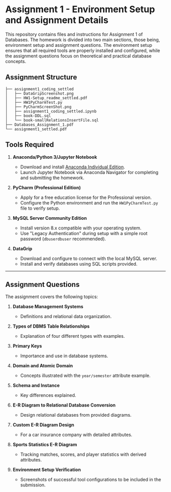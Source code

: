 # Assignment 1 - Environment Setup and Assignment Details

This repository contains files and instructions for Assignment 1 of Databases. The homework is divided into two main sections, those being, environment setup and assignment questions. The environment setup ensures that all required tools are properly installed and configured, while the assignment questions focus on theoretical and practical database concepts.

## Assignment Structure

```plaintext
├── assignment1_coding_settled
│   ├── DataGripScreenshot.png
│   ├── HW1-Setup_readme_settled.pdf
│   ├── HW1PyCharmTest.py
│   ├── PyCharmScreenShot.png
│   ├── assignment1_coding_settled.ipynb
│   ├── book-DDL.sql
│   └── book-smallRelationsInsertFile.sql
├── Databases_Assignment_1.pdf
└── assignment1_settled.pdf
```

## Tools Required

1. **Anaconda/Python 3/Jupyter Notebook**
   - Download and install [Anaconda Individual Edition](https://www.anaconda.com/products/individual).
   - Launch Jupyter Notebook via Anaconda Navigator for completing and submitting the homework.

2. **PyCharm (Professional Edition)**
   - Apply for a free education license for the Professional version.
   - Configure the Python environment and run the `HW1PyCharmTest.py` file to verify setup.

3. **MySQL Server Community Edition**
   - Install version 8.x compatible with your operating system.
   - Use "Legacy Authentication" during setup with a simple root password (`dbuserdbuser` recommended).

4. **DataGrip**
   - Download and configure to connect with the local MySQL server.
   - Install and verify databases using SQL scripts provided.

---

## Assignment Questions

The assignment covers the following topics:

1. **Database Management Systems**
   - Definitions and relational data organization.

2. **Types of DBMS Table Relationships**
   - Explanation of four different types with examples.

3. **Primary Keys**
   - Importance and use in database systems.

4. **Domain and Atomic Domain**
   - Concepts illustrated with the `year/semester` attribute example.

5. **Schema and Instance**
   - Key differences explained.

6. **E-R Diagram to Relational Database Conversion**
   - Design relational databases from provided diagrams.

7. **Custom E-R Diagram Design**
   - For a car insurance company with detailed attributes.

8. **Sports Statistics E-R Diagram**
   - Tracking matches, scores, and player statistics with derived attributes.

9. **Environment Setup Verification**
   - Screenshots of successful tool configurations to be included in the submission.
